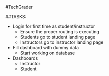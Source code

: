 #TechGrader

##TASKS:
- Login for first time as student/instructor
    - Ensure the proper routing is executing
    - Students go to student landing page
    - Instructors go to instructor landing page
- Fill dashboard with dummy data
    - Start working on database
- Dashboards
    - Instructor
    - Student
##
